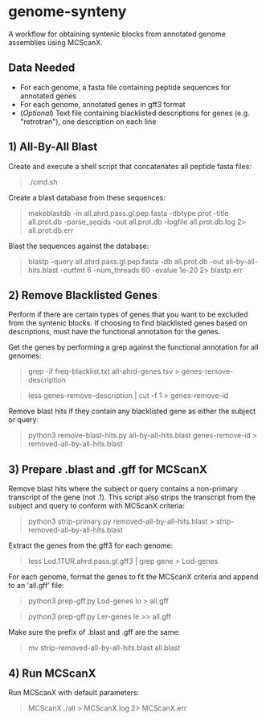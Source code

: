 # genome-synteny
A workflow for obtaining syntenic blocks from annotated genome assemblies using MCScanX.
## Data Needed
- For each genome, a fasta file containing peptide sequences for annotated genes 
- For each genome, annotated genes in gff3 format
- (_Optional_) Text file containing blacklisted descriptions for genes (e.g. "retrotran"), one description on each line

## 1) All-By-All Blast
Create and execute a shell script that concatenates all peptide fasta files:
> ./cmd.sh

Create a blast database from these sequences:
> makeblastdb -in all.ahrd.pass.gl.pep.fasta -dbtype prot -title all.prot.db -parse_seqids -out all.prot.db -logfile all.prot.db.log 2> all.prot.db.err

Blast the sequences against the database:
> blastp -query all.ahrd.pass.gl.pep.fasta -db all.prot.db -out all-by-all-hits.blast -outfmt 6 -num_threads 60 -evalue 1e-20 2> blastp.err

## 2) Remove Blacklisted Genes
Perform if there are certain types of genes that you want to be excluded from the syntenic blocks. If choosing to find blacklisted genes based on descriptions, must have the functional annotation for the genes. 

Get the genes by performing a grep against the functional annotation for all genomes:
> grep -if freq-blacklist.txt all-ahrd-genes.tsv > genes-remove-description

> less genes-remove-description | cut -f 1 > genes-remove-id

Remove blast hits if they contain any blacklisted gene as either the subject or query:
> python3 remove-blast-hits.py all-by-all-hits.blast genes-remove-id > removed-all-by-all-hits.blast

## 3) Prepare .blast and .gff for MCScanX
Remove blast hits where the subject or query contains a non-primary transcript of the gene (not .1). This script also strips the transcript from the subject and query to conform with MCScanX criteria:
> python3 strip-primary.py removed-all-by-all-hits.blast > strip-removed-all-by-all-hits.blast

Extract the genes from the gff3 for each genome:
> less Lod.1TUR.ahrd.pass.gl.gff3 | grep gene > Lod-genes

For each genome, format the genes to fit the MCScanX criteria and append to an 'all.gff' file: 
> python3 prep-gff.py Lod-genes lo > all.gff

> python3 prep-gff.py Ler-genes le >> all.gff

Make sure the prefix of .blast and .gff are the same:
> mv strip-removed-all-by-all-hits.blast all.blast

## 4) Run MCScanX
Run MCScanX with default parameters:
> MCScanX ./all > MCScanX.log 2> MCScanX.err




